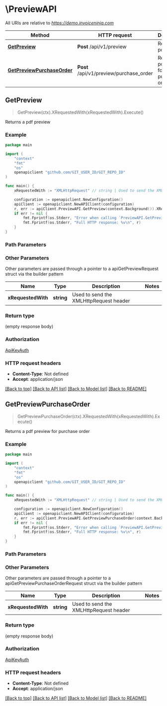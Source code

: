 # \PreviewAPI

All URIs are relative to *https://demo.invoiceninja.com*

Method | HTTP request | Description
------------- | ------------- | -------------
[**GetPreview**](PreviewAPI.md#GetPreview) | **Post** /api/v1/preview | Returns a pdf preview
[**GetPreviewPurchaseOrder**](PreviewAPI.md#GetPreviewPurchaseOrder) | **Post** /api/v1/preview/purchase_order | Returns a pdf preview for purchase order



## GetPreview

> GetPreview(ctx).XRequestedWith(xRequestedWith).Execute()

Returns a pdf preview



### Example

```go
package main

import (
	"context"
	"fmt"
	"os"
	openapiclient "github.com/GIT_USER_ID/GIT_REPO_ID"
)

func main() {
	xRequestedWith := "XMLHttpRequest" // string | Used to send the XMLHttpRequest header

	configuration := openapiclient.NewConfiguration()
	apiClient := openapiclient.NewAPIClient(configuration)
	r, err := apiClient.PreviewAPI.GetPreview(context.Background()).XRequestedWith(xRequestedWith).Execute()
	if err != nil {
		fmt.Fprintf(os.Stderr, "Error when calling `PreviewAPI.GetPreview``: %v\n", err)
		fmt.Fprintf(os.Stderr, "Full HTTP response: %v\n", r)
	}
}
```

### Path Parameters



### Other Parameters

Other parameters are passed through a pointer to a apiGetPreviewRequest struct via the builder pattern


Name | Type | Description  | Notes
------------- | ------------- | ------------- | -------------
 **xRequestedWith** | **string** | Used to send the XMLHttpRequest header | 

### Return type

 (empty response body)

### Authorization

[ApiKeyAuth](../README.md#ApiKeyAuth)

### HTTP request headers

- **Content-Type**: Not defined
- **Accept**: application/json

[[Back to top]](#) [[Back to API list]](../README.md#documentation-for-api-endpoints)
[[Back to Model list]](../README.md#documentation-for-models)
[[Back to README]](../README.md)


## GetPreviewPurchaseOrder

> GetPreviewPurchaseOrder(ctx).XRequestedWith(xRequestedWith).Execute()

Returns a pdf preview for purchase order



### Example

```go
package main

import (
	"context"
	"fmt"
	"os"
	openapiclient "github.com/GIT_USER_ID/GIT_REPO_ID"
)

func main() {
	xRequestedWith := "XMLHttpRequest" // string | Used to send the XMLHttpRequest header

	configuration := openapiclient.NewConfiguration()
	apiClient := openapiclient.NewAPIClient(configuration)
	r, err := apiClient.PreviewAPI.GetPreviewPurchaseOrder(context.Background()).XRequestedWith(xRequestedWith).Execute()
	if err != nil {
		fmt.Fprintf(os.Stderr, "Error when calling `PreviewAPI.GetPreviewPurchaseOrder``: %v\n", err)
		fmt.Fprintf(os.Stderr, "Full HTTP response: %v\n", r)
	}
}
```

### Path Parameters



### Other Parameters

Other parameters are passed through a pointer to a apiGetPreviewPurchaseOrderRequest struct via the builder pattern


Name | Type | Description  | Notes
------------- | ------------- | ------------- | -------------
 **xRequestedWith** | **string** | Used to send the XMLHttpRequest header | 

### Return type

 (empty response body)

### Authorization

[ApiKeyAuth](../README.md#ApiKeyAuth)

### HTTP request headers

- **Content-Type**: Not defined
- **Accept**: application/json

[[Back to top]](#) [[Back to API list]](../README.md#documentation-for-api-endpoints)
[[Back to Model list]](../README.md#documentation-for-models)
[[Back to README]](../README.md)

